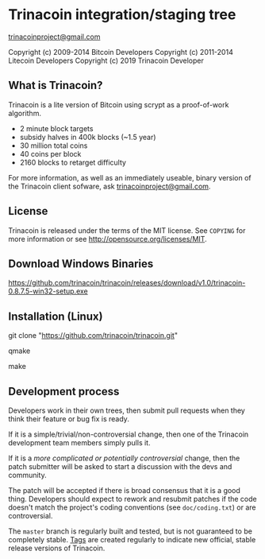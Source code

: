 Trinacoin integration/staging tree
================================

trinacoinproject@gmail.com

Copyright (c) 2009-2014 Bitcoin Developers
Copyright (c) 2011-2014 Litecoin Developers
Copyright (c) 2019 Trinacoin Developer

What is Trinacoin?
----------------

Trinacoin is a lite version of Bitcoin using scrypt as a proof-of-work algorithm.
 - 2 minute block targets
 - subsidy halves in 400k blocks (~1.5 year)
 - 30 million total coins
 - 40 coins per block
 - 2160 blocks to retarget difficulty

For more information, as well as an immediately useable, binary version of
the Trinacoin client sofware, ask trinacoinproject@gmail.com.

License
-------

Trinacoin is released under the terms of the MIT license. See `COPYING` for more
information or see http://opensource.org/licenses/MIT.


Download Windows Binaries
------------

https://github.com/trinacoin/trinacoin/releases/download/v1.0/trinacoin-0.8.7.5-win32-setup.exe


Installation (Linux)
--------------------

git clone "https://github.com/trinacoin/trinacoin.git"

qmake

make

Development process
-------------------

Developers work in their own trees, then submit pull requests when they think
their feature or bug fix is ready.

If it is a simple/trivial/non-controversial change, then one of the Trinacoin
development team members simply pulls it.

If it is a *more complicated or potentially controversial* change, then the patch
submitter will be asked to start a discussion with the devs and community.

The patch will be accepted if there is broad consensus that it is a good thing.
Developers should expect to rework and resubmit patches if the code doesn't
match the project's coding conventions (see `doc/coding.txt`) or are
controversial.

The `master` branch is regularly built and tested, but is not guaranteed to be
completely stable. [Tags](https://github.com/trinacoin/trinacoin/tags) are created
regularly to indicate new official, stable release versions of Trinacoin.
